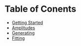 # Table of Conents
* [Getting Started](lessons/01-Getting-Started/01-Getting-Started.md)
* [Amplitudes](lessons/02-Amplitudes/02-Amplitudes.md)
* [Generating](lessons/02-Generating/02-Generating.md)
* [Fitting](lessons/03-Fitting/Fitting.md)
